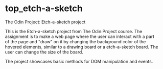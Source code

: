 # top_etch-a-sketch

The Odin Project: Etch-a-sketch project

This is the Etch-a-sketch project from The Odin Project course. The assignment is to make a web page where the user can interact with a part of the page and "draw" on it by changing the background color of the hovered elements, similar to a drawing board or a etch-a-sketch board. The user can change the size of the board.

The project showcases basic methods for DOM manipulation and events. 